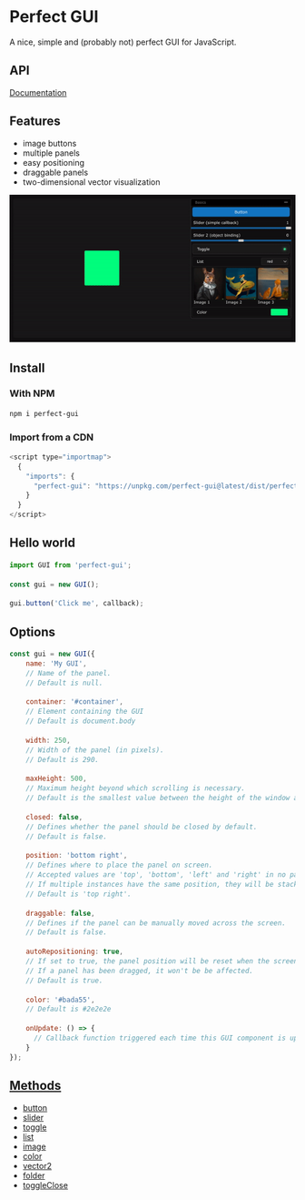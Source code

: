 # Perfect GUI
A nice, simple and (probably not) perfect GUI for JavaScript.

## API
[Documentation](https://thibka.github.io/perfect-gui/public/)


## Features
- image buttons 
- multiple panels
- easy positioning
- draggable panels
- two-dimensional vector visualization

<img src="https://raw.githubusercontent.com/thibka/thibka.github.io/master/perfect-gui/_data/capture.3.gif" width="700"/>  

## Install

### With NPM

```bash
npm i perfect-gui
```

### Import from a CDN

```javascript
<script type="importmap">
  {
    "imports": {
      "perfect-gui": "https://unpkg.com/perfect-gui@latest/dist/perfect-gui.mjs",
    }
  }
</script>
```

## Hello world

```javascript
import GUI from 'perfect-gui';

const gui = new GUI();

gui.button('Click me', callback);
```

## Options
```javascript
const gui = new GUI({
    name: 'My GUI',
    // Name of the panel. 
    // Default is null.

    container: '#container',
    // Element containing the GUI
    // Default is document.body
    
    width: 250,
    // Width of the panel (in pixels). 
    // Default is 290.

    maxHeight: 500,
    // Maximum height beyond which scrolling is necessary. 
    // Default is the smallest value between the height of the window and the height of the container.
    
    closed: false, 
    // Defines whether the panel should be closed by default. 
    // Default is false.

    position: 'bottom right',
    // Defines where to place the panel on screen.
    // Accepted values are 'top', 'bottom', 'left' and 'right' in no particular order ('bottom right' = 'right bottom').
    // If multiple instances have the same position, they will be stacked horizontally.
    // Default is 'top right'.

    draggable: false,
    // Defines if the panel can be manually moved across the screen.
    // Default is false.

    autoRepositioning: true,
    // If set to true, the panel position will be reset when the screen is resized.
    // If a panel has been dragged, it won't be be affected.
    // Default is true.

    color: '#bada55',
    // Default is #2e2e2e

    onUpdate: () => {
      // Callback function triggered each time this GUI component is updated.    
    }
});
```

## [Methods](https://thibka.github.io/perfect-gui/public/)

* [button](https://thibka.github.io/perfect-gui/public/#button)
* [slider](https://thibka.github.io/perfect-gui/public/#slider)
* [toggle](https://thibka.github.io/perfect-gui/public/#toggle)
* [list](https://thibka.github.io/perfect-gui/public/#list)
* [image](https://thibka.github.io/perfect-gui/public/#image)
* [color](https://thibka.github.io/perfect-gui/public/#color)
* [vector2](https://thibka.github.io/perfect-gui/public/#vector2)
* [folder](https://thibka.github.io/perfect-gui/public/#folder)
* [toggleClose](https://thibka.github.io/perfect-gui/public)